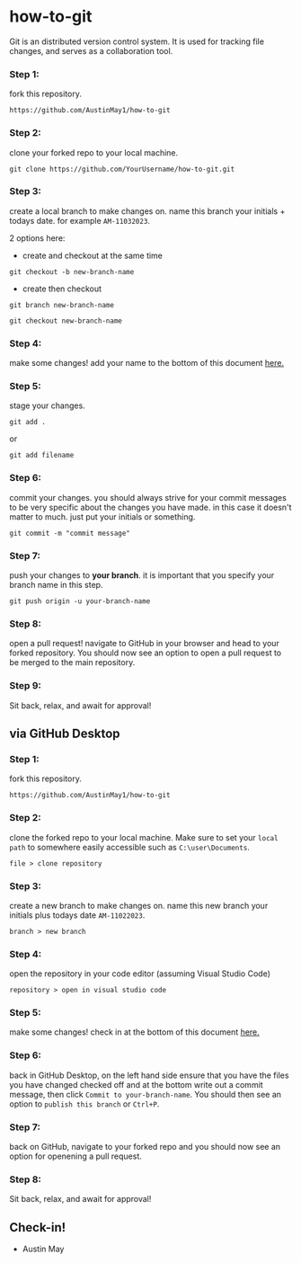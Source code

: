 # how-to-git

Git is an distributed version control system. It is used for tracking file changes, and serves as a collaboration tool.

### Step 1:

fork this repository.

`https://github.com/AustinMay1/how-to-git`

### Step 2:

clone your forked repo to your local machine.

`git clone https://github.com/YourUsername/how-to-git.git`

### Step 3:

create a local branch to make changes on. name this branch your initials + todays date. for example `AM-11032023`.

2 options here:
+ create and checkout at the same time
    
`git checkout -b new-branch-name`

+ create then checkout

`git branch new-branch-name`

`git checkout new-branch-name`

### Step 4:

make some changes! add your name to the bottom of this document [here.](#check-in)

### Step 5:

stage your changes.

`git add .`

or

`git add filename`

### Step 6:

commit your changes. you should always strive for your commit messages to be very specific about the changes you have made. in this case it doesn't matter to much. just put your initials or something.

`git commit -m "commit message"`

### Step 7:

push your changes to **your branch**. it is important that you specify your branch name in this step.

`git push origin -u your-branch-name`

### Step 8:

open a pull request! navigate to GitHub in your browser and head to your forked repository. You should now see an option to open a pull request to be merged to the main repository.

### Step 9:

Sit back, relax, and await for approval!

## via GitHub Desktop

### Step 1:

fork this repository.

`https://github.com/AustinMay1/how-to-git`

### Step 2:

clone the forked repo to your local machine. Make sure to set your `local path` to somewhere easily accessible such as `C:\user\Documents`.

`file > clone repository`

### Step 3:

create a new branch to make changes on. name this new branch your initials plus todays date `AM-11022023`.

`branch > new branch`

### Step 4:

open the repository in your code editor (assuming Visual Studio Code)

`repository > open in visual studio code`

### Step 5:

make some changes! check in at the bottom of this document [here.](#check-in)

### Step 6:

back in GitHub Desktop, on the left hand side ensure that you have the files you have changed checked off and at the bottom write out a commit message, then click `Commit to your-branch-name`. You should then see an option to `publish this branch` or `Ctrl+P`.

### Step 7:

back on GitHub, navigate to your forked repo and you should now see an option for openening a pull request. 

### Step 8:

Sit back, relax, and await for approval!

## Check-in!

+ Austin May
